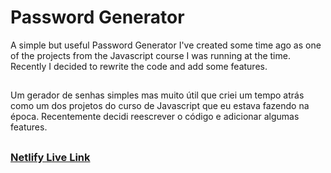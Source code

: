 # Password Generator

A simple but useful Password Generator I've created some time ago as one of the projects from the Javascript course I was running at the time. Recently I decided to rewrite the code and add some features.

##

Um gerador de senhas simples mas muito útil que criei um tempo atrás como um dos projetos do curso de Javascript que eu estava fazendo na época. Recentemente decidi reescrever o código e adicionar algumas features.

##

### <a href="https://warm-bombolone-ac8f26.netlify.app/" target="_blank">Netlify Live Link</a>
